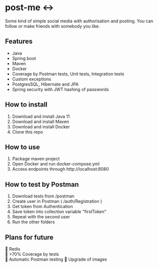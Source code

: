 # post-me :left_right_arrow:

Some kind of simple social media with authorisation and posting. You can follow or make friends with somebody you like.

## Features

* Java
* Spring boot
* Maven
* Docker
* Coverage by Postman tests, Unit tests, Integration tests
* Custom exceptions
* PostgresSQL, Hibernate and JPA
* Spring security with JWT hashing of passwords

## How to install

1. Download and install Java 11
2. Download and install Maven
3. Download and install Docker
4. Clone this repo

## How to use

1. Package maven project
2. Open Docker and run docker-compose.yml
3. Access endpoints through http://localhost:8080

## How to test by Postman

1. Download tests from /postman
2. Create user in Postman ( /auth/Registration )
3. Get token from Authentication
4. Save token into collection variable "firstToken"
5. Repeat with the second user
6. Run the other folders

## Plans for future

:black_square_button: Redis    
:black_square_button: >70% Coverage by tests    
:black_square_button: Automatic Postman testing
:black_square_button: Upgrade of images  
